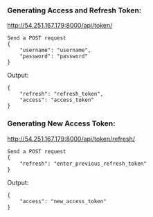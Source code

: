 ### Generating Access and Refresh Token:
http://54.251.167.179:8000/api/token/
```
Send a POST request
{
    "username": "username",
    "password": "password"
}
```
Output:
```
{
    "refresh": "refresh_token",
    "access": "access_token"
}
```

### Generating New Access Token:
http://54.251.167.179:8000/api/token/refresh/
```
Send a POST request
{
    "refresh": "enter_previous_refresh_token"
}
```
Output:
```
{
    "access": "new_access_token"
}
```
